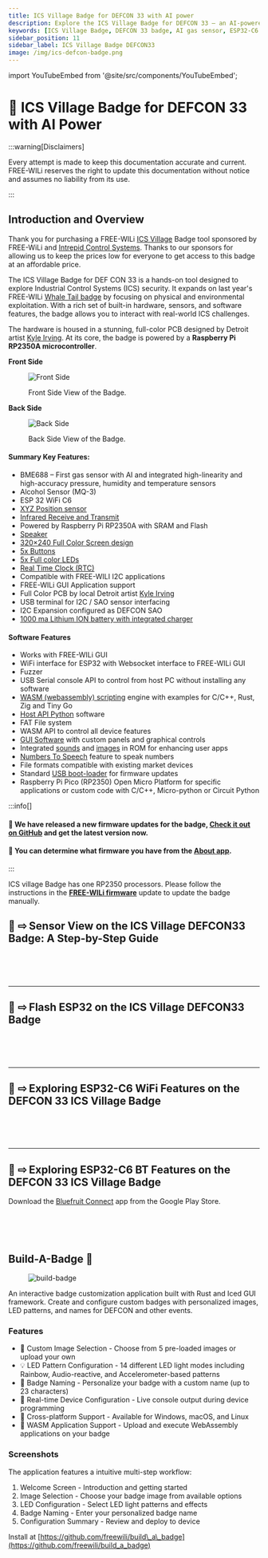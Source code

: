 ```yaml
---
title: ICS Village Badge for DEFCON 33 with AI power
description: Explore the ICS Village Badge for DEFCON 33 — an AI-powered hardware platform with gas & alcohol sensors, ESP32 Wi-Fi, RTC, and WASM scripting. Designed for hands-on ICS security, featuring a full-color screen, GUI support, and open-source tools.
keywords: [ICS Village Badge, DEFCON 33 badge, AI gas sensor, ESP32-C6 WiFi, RP2350 microcontroller, WASM scripting, ICS security hardware, FREE-WILi, Zig, Rust, CircuitPython, MicroPython, I2C SAO expansion, real-time clock, GUI badge interface]
sidebar_position: 11
sidebar_label: ICS Village Badge DEFCON33
image: /img/ics-defcon-badge.png
---
```


import YouTubeEmbed from '@site/src/components/YouTubeEmbed';

# 🤖 ICS Village Badge for DEFCON 33 with AI Power

:::warning[Disclaimers]

Every attempt is made to keep this documentation accurate and current. FREE-WILi reserves the right to update this documentation without notice and assumes no liability from its use.

:::

## Introduction and Overview

Thank you for purchasing a FREE-WILi [ICS Village](https://icsvillage.com/) Badge tool sponsored by FREE-WiLi and [Intrepid Control Systems](https://intrepidcs.com/). Thanks to our sponsors for allowing us to keep the prices low for everyone to get access to this badge at an affordable price.

The ICS Village Badge for DEF CON 33 is a hands-on tool designed to explore Industrial Control Systems (ICS) security. It expands on last year's FREE-WILi [Whale Tail badge](https://freewili.com/products/whale-tail/) by focusing on physical and environmental exploitation. With a rich set of built-in hardware, sensors, and software features, the badge allows you to interact with real-world ICS challenges.

The hardware is housed in a stunning, full-color PCB designed by Detroit artist [Kyle Irving](https://www.kyleriseirving.com/). At its core, the badge is powered by a **Raspberry Pi RP2350A microcontroller**.

**Front Side**

<div class="text--center">

<figure>

![Front Side](./assets/front-side.jpg "Front Side")
<figcaption>Front Side View of the Badge.</figcaption>
</figure>
</div>

**Back Side**

<div class="text--center">

<figure>

![Back Side](./assets/back-side.webp "Back Side")
<figcaption>Back Side View of the Badge.</figcaption>
</figure>
</div>

#### Summary Key Features:

* BME688 – First gas sensor with AI and integrated high-linearity and high-accuracy pressure, humidity and temperature sensors   
* Alcohol Sensor (MQ-3)  
* ESP 32 WiFi C6  
* [XYZ Position sensor](../gui-screen-buttons-and-lights/accelerometer/)   
* [Infrared Receive and Transmit](../gui-screen-buttons-and-lights/ir-infrared-devices/)  
* Powered by Raspberry Pi RP2350A with SRAM and Flash  
* [Speaker](../gui-screen-buttons-and-lights/making-sounds/)  
* [320×240 Full Color Screen design](../gui-screen-buttons-and-lights/displaying-images/)  
* [5x Buttons](../gui-screen-buttons-and-lights/buttons/)   
* [5x Full color LEDs](../gui-screen-buttons-and-lights/led-light-show/)  
* [Real Time Clock (RTC)](../gui-screen-buttons-and-lights/rtc-real-time-clock/)  
* Compatible with FREE-WILI I2C applications  
* FREE-WILi GUI Application support  
* Full Color PCB by local Detroit artist [Kyle Irving](https://www.kyleriseirving.com/)  
* USB terminal for I2C / SAO sensor interfacing  
* I2C Expansion configured as DEFCON SAO  
* [1000 ma Lithium ION battery with integrated charger](../gui-screen-buttons-and-lights/li-ion-battery-and-power-management/)

#### Software Features

* Works with FREE-WILi GUI  
* WiFi interface for ESP32 with Websocket interface to FREE-WILi GUI  
* Fuzzer  
* USB Serial console API to control from host PC without installing any software  
* [WASM (webassembly) scripting](../io-app/scripting-with-wasm/) engine with examples for C/C++, Rust, Zig and Tiny Go  
* [Host API Python](https://github.com/freewili/freewili-python/) software  
* FAT File system  
* WASM API to control all device features  
* [GUI Software](../gui-screen-buttons-and-lights/) with custom panels and graphical controls  
* Integrated [sounds](../gui-screen-buttons-and-lights/making-sounds/) and [images](../gui-screen-buttons-and-lights/displaying-images/) in ROM for enhancing user apps  
* [Numbers To Speech](../gui-screen-buttons-and-lights/making-sounds/) feature to speak numbers  
* File formats compatible with existing market devices  
* Standard [USB boot-loader](../freewili-firmware-update/) for firmware updates  
* Raspberry Pi Pico (RP2350) Open Micro Platform for specific applications or custom code with C/C++, Micro-python or Circuit Python  
<!-- * Open source [github](https://github.com/freewili/) software for updates -->

:::info[]
<h4>🚀 We have released a new firmware updates for the badge, <a target="_blank" rel="noopener noreferrer" href="https://github.com/freewili/freewili-firmware" class="highlight">Check it out on GitHub</a> and get the latest version now.</h4>
<h4>📱 You can determine what firmware you have from the <a target="_self" rel="noopener noreferrer" href="../gui-screen-buttons-and-lights/about-app/" class="highlight-app">About app</a>. </h4>
:::

<br/>

ICS village Badge has one RP2350 processors. Please follow the instructions in the **[FREE-WILi firmware](../freewili-firmware-update/)** update to update the badge manually. 

## 🎥 ⇨ Sensor View on the ICS Village DEFCON33 Badge: A Step-by-Step Guide

<YouTubeEmbed videoId="SxH4wWSY1L0" />

<br/><br/><br/>

---

## 🎥 ⇨ Flash ESP32 on the ICS Village DEFCON33 Badge

<YouTubeEmbed videoId="hH2B_Icv48Y" />

<br/><br/><br/>

---

## 🎥 ⇨ Exploring ESP32-C6 WiFi Features on the DEFCON 33 ICS Village Badge

<YouTubeEmbed videoId="wAfkV-FpKPw" />

<br/><br/><br/>

---

## 🎥 ⇨ Exploring ESP32-C6 BT Features on the DEFCON 33 ICS Village Badge

Download the [Bluefruit Connect](https://play.google.com/store/apps/details?id=com.adafruit.bluefruit.le.connect&hl=en&gl=US&pli=1) app from the Google Play Store.

<YouTubeEmbed videoId="JAblyfNM6ss" />

<br/><br/><br/>

## Build-A-Badge 🚀

<div class="text--center">

<figure>

![build-badge](./assets/build-badge.jpg "build-badge")
<figcaption></figcaption>
</figure>
</div>

An interactive badge customization application built with Rust and Iced GUI framework. Create and configure custom badges with personalized images, LED patterns, and names for DEFCON and other events.

### **Features**

* 🎨 Custom Image Selection \- Choose from 5 pre-loaded images or upload your own  
* 💡 LED Pattern Configuration \- 14 different LED light modes including Rainbow, Audio-reactive, and Accelerometer-based patterns  
* 📝 Badge Naming \- Personalize your badge with a custom name (up to 23 characters)  
* 🔧 Real-time Device Configuration \- Live console output during device programming  
* 📱 Cross-platform Support \- Available for Windows, macOS, and Linux  
* 🚀 WASM Application Support \- Upload and execute WebAssembly applications on your badge

### **Screenshots**

The application features a intuitive multi-step workflow:

1. Welcome Screen \- Introduction and getting started  
2. Image Selection \- Choose your badge image from available options  
3. LED Configuration \- Select LED light patterns and effects  
4. Badge Naming \- Enter your personalized badge name  
5. Configuration Summary \- Review and deploy to device

Install at [https://github.com/freewili/build\_a\_badge](https://github.com/freewili/build_a_badge) 